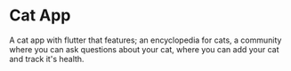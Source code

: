 # Cat App

A cat app with flutter that features; an encyclopedia for cats, a community where you can ask questions about your cat, where you can add your cat and track it's health.
